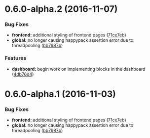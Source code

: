 <a name="0.6.0-alpha.2"></a>
# 0.6.0-alpha.2 (2016-11-07)


### Bug Fixes

* **frontend:** additional styling of frontend pages ([71ce7eb](https://github.com/boldr/boldr/commit/71ce7eb))
* **global:** no longer causing happypack assertion error due to threadpooling ([bb7987b](https://github.com/boldr/boldr/commit/bb7987b))


### Features

* **dashboard:** begin work on implementing blocks in the dashboard ([4db76d4](https://github.com/boldr/boldr/commit/4db76d4))



<a name="0.6.0-alpha.1"></a>
# 0.6.0-alpha.1 (2016-11-03)


### Bug Fixes

* **frontend:** additional styling of frontend pages ([71ce7eb](https://github.com/boldr/boldr/commit/71ce7eb))
* **global:** no longer causing happypack assertion error due to threadpooling ([bb7987b](https://github.com/boldr/boldr/commit/bb7987b))
